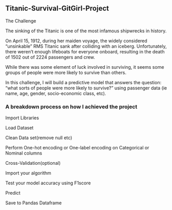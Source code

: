 ## Titanic-Survival-GitGirl-Project

The Challenge

The sinking of the Titanic is one of the most infamous shipwrecks in history.

On April 15, 1912, during her maiden voyage, the widely considered “unsinkable” RMS Titanic sank after colliding with an iceberg. Unfortunately, there weren’t enough lifeboats for everyone onboard, resulting in the death of 1502 out of 2224 passengers and crew.

While there was some element of luck involved in surviving, it seems some groups of people were more likely to survive than others.

In this challenge, I will build a predictive model that answers the question: “what sorts of people were more likely to survive?” using passenger data (ie name, age, gender, socio-economic class, etc).

### A breakdown process on how I achieved the project

Import Libraries

Load Dataset

Clean Data set(remove null etc)

Perform One-hot encoding or One-label encoding on Categorical or Nominal columns

Cross-Validation(optional)

Import your algorithm

Test your model accuracy using F1score

Predict 

Save to Pandas Dataframe
